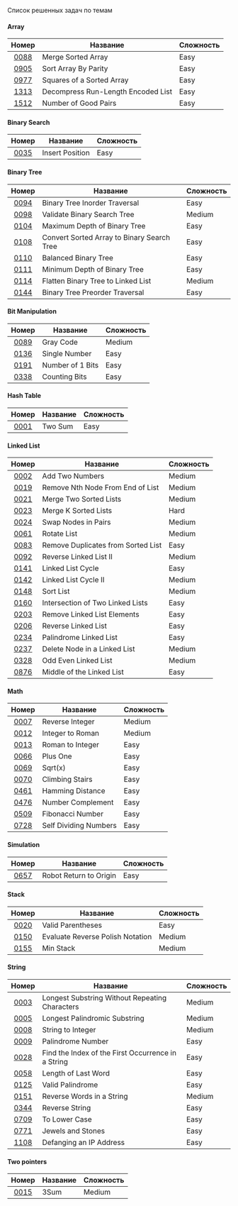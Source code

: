 
Список решенных задач по темам

#### Array
|                                  Номер                                   | Название                           | Сложность |
|:------------------------------------------------------------------------:|------------------------------------|-----------|
|         [0088](https://leetcode.com/problems/merge-sorted-array)         | Merge Sorted Array                 | Easy      |
|        [0905](https://leetcode.com/problems/sort-array-by-parity)        | Sort Array By Parity               | Easy      |
|     [0977](https://leetcode.com/problems/squares-of-a-sorted-array)      | Squares of a Sorted Array          | Easy      |
| [1313](https://leetcode.com/problems/decompress-run-length-encoded-list) | Decompress Run-Length Encoded List | Easy      |
|        [1512](https://leetcode.com/problems/number-of-good-pairs)        | Number of Good Pairs               | Easy      |


#### Binary Search
|                               Номер                                | Название        | Сложность |
|:------------------------------------------------------------------:|-----------------|-----------|
|    [0035](https://leetcode.com/problems/search-insert-position)    | Insert Position | Easy      |


#### Binary Tree
|                                      Номер                                       | Название                                   | Сложность |
|:--------------------------------------------------------------------------------:|--------------------------------------------|-----------|
|       [0094](https://leetcode.com/problems/binary-tree-inorder-traversal)        | Binary Tree Inorder Traversal              | Easy      |
|        [0098](https://leetcode.com/problems/validate-binary-search-tree)         | Validate Binary Search Tree                | Medium    |
|        [0104](https://leetcode.com/problems/maximum-depth-of-binary-tree)        | Maximum Depth of Binary Tree               | Easy      |
| [0108](https://leetcode.com/problems/convert-sorted-array-to-binary-search-tree) | Convert Sorted Array to Binary Search Tree | Easy      |
|            [0110](https://leetcode.com/problems/balanced-binary-tree)            | Balanced Binary Tree                       | Easy      |
|        [0111](https://leetcode.com/problems/minimum-depth-of-binary-tree)        | Minimum Depth of Binary Tree               | Easy      |
|     [0114](https://leetcode.com/problems/flatten-binary-tree-to-linked-list)     | Flatten Binary Tree to Linked List         | Medium    |
|       [0144](https://leetcode.com/problems/binary-tree-preorder-traversal)       | Binary Tree Preorder Traversal             | Easy      |


#### Bit Manipulation
|                         Номер                          | Название         | Сложность |
|:------------------------------------------------------:|------------------|-----------|
|    [0089](https://leetcode.com/problems/gray-code)     | Gray Code        | Medium    |
|  [0136](https://leetcode.com/problems/single-number)   | Single Number    | Easy      |
| [0191](https://leetcode.com/problems/number-of-1-bits) | Number of 1 Bits | Easy      |
|  [0338](https://leetcode.com/problems/counting-bits)   | Counting Bits    | Easy      |


#### Hash Table
|                     Номер                     | Название | Сложность |
|:---------------------------------------------:|----------|-----------|
| [0001](https://leetcode.com/problems/two-sum) | Two Sum  | Easy      |


#### Linked List
|                                  Номер                                   | Название                           | Сложность |
|:------------------------------------------------------------------------:|------------------------------------|-----------|
|          [0002](https://leetcode.com/problems/add-two-numbers)           | Add Two Numbers                    | Medium    |
|  [0019](https://leetcode.com/problems/remove-nth-node-from-end-of-list)  | Remove Nth Node From End of List   | Medium    |
|          [0021](https://leetcode.com/problems/add-two-numbers)           | Merge Two Sorted Lists             | Medium    |
|        [0023](https://leetcode.com/problems/merge-k-sorted-lists)        | Merge K Sorted Lists               | Hard      |
|        [0024](https://leetcode.com/problems/swap-nodes-in-pairs)         | Swap Nodes in Pairs                | Medium    |
|            [0061](https://leetcode.com/problems/rotate-list)             | Rotate List                        | Medium    |
| [0083](https://leetcode.com/problems/remove-duplicates-from-sorted-list) | Remove Duplicates from Sorted List | Easy      |
|       [0092](https://leetcode.com/problems/reverse-linked-list-ii)       | Reverse Linked List II             | Medium    |
|         [0141](https://leetcode.com/problems/linked-list-cycle)          | Linked List Cycle                  | Easy      |
|        [0142](https://leetcode.com/problems/linked-list-cycle-ii)        | Linked List Cycle II               | Medium    |
|             [0148](https://leetcode.com/problems/sort-list)              | Sort List                          | Medium    |
|  [0160](https://leetcode.com/problems/intersection-of-two-linked-lists)  | Intersection of Two Linked Lists   | Easy      |
|    [0203](https://leetcode.com/problems/remove-linked-list-elements)     | Remove Linked List Elements        | Easy      |
|        [0206](https://leetcode.com/problems/reverse-linked-list)         | Reverse Linked List                | Easy      |
|       [0234](https://leetcode.com/problems/palindrome-linked-list)       | Palindrome Linked List             | Easy      |
|    [0237](https://leetcode.com/problems/delete-node-in-a-linked-list)    | Delete Node in a Linked List       | Medium    |
|        [0328](https://leetcode.com/problems/odd-even-linked-list)        | Odd Even Linked List               | Medium    |
|     [0876](https://leetcode.com/problems/middle-of-the-linked-list)      | Middle of the Linked List          | Easy      |


#### Math
|                            Номер                            | Название              | Сложность |
|:-----------------------------------------------------------:|-----------------------|-----------|
|    [0007](https://leetcode.com/problems/reverse-integer)    | Reverse Integer       | Medium    |
|   [0012](https://leetcode.com/problems/integer-to-roman)    | Integer to Roman      | Medium    |
|   [0013](https://leetcode.com/problems/roman-to-integer)    | Roman to Integer      | Easy      |
|       [0066](https://leetcode.com/problems/plus-one)        | Plus One              | Easy      |
|         [0069](https://leetcode.com/problems/sqrtx)         | Sqrt(x)               | Easy      |
|    [0070](https://leetcode.com/problems/climbing-stairs)    | Climbing Stairs       | Easy      |
|   [0461](https://leetcode.com/problems/hamming-distance)    | Hamming Distance      | Easy      |
|   [0476](https://leetcode.com/problems/number-complement)   | Number Complement     | Easy      |
|   [0509](https://leetcode.com/problems/fibonacci-number)    | Fibonacci Number      | Easy      |
| [0728](https://leetcode.com/problems/self-dividing-numbers) | Self Dividing Numbers | Easy      |


#### Simulation
|                            Номер                             | Название               | Сложность |
|:------------------------------------------------------------:|------------------------|-----------|
| [0657](https://leetcode.com/problems/robot-return-to-origin) | Robot Return to Origin | Easy      |


#### Stack
|                                 Номер                                  | Название                         | Сложность |
|:----------------------------------------------------------------------:|----------------------------------|-----------|
|        [0020](https://leetcode.com/problems/valid-parentheses)         | Valid Parentheses                | Easy      |
| [0150](https://leetcode.com/problems/evaluate-reverse-polish-notation) | Evaluate Reverse Polish Notation | Medium    |
|            [0155](https://leetcode.com/problems/min-stack)             | Min Stack                        | Medium    |


#### String

|                                          Номер                                           | Название                                           | Сложность |
|:----------------------------------------------------------------------------------------:|----------------------------------------------------|-----------|
|   [0003](https://leetcode.com/problems/longest-substring-without-repeating-characters)   | Longest Substring Without Repeating Characters     | Medium    |
|           [0005](https://leetcode.com/problems/longest-palindromic-substring)            | Longest Palindromic Substring                      | Medium    |
|               [0008](https://leetcode.com/problems/string-to-integer-atoi)               | String to Integer                                  | Medium    |
|                 [0009](https://leetcode.com/problems/palindrome-number)                  | Palindrome Number                                  | Easy      |
| [0028](https://leetcode.com/problems/find-the-index-of-the-first-occurrence-in-a-string) | Find the Index of the First Occurrence in a String | Easy      |
|                [0058](https://leetcode.com/problems/length-of-last-word)                 | Length of Last Word                                | Easy      |
|                  [0125](https://leetcode.com/problems/valid-palindrome)                  | Valid Palindrome                                   | Easy      |
|             [0151](https://leetcode.com/problems/reverse-words-in-a-string)              | Reverse Words in a String                          | Medium    |
|                   [0344](https://leetcode.com/problems/reverse-string)                   | Reverse String                                     | Easy      |
|                   [0709](https://leetcode.com/problems/to-lower-case)                    | To Lower Case                                      | Easy      |
|                 [0771](https://leetcode.com/problems/jewels-and-stones)                  | Jewels and Stones                                  | Easy      |
|              [1108](https://leetcode.com/problems/defanging-an-ip-address)               | Defanging an IP Address                            | Easy      |


#### Two pointers

|                   Номер                    | Название | Сложность |
|:------------------------------------------:|----------|-----------|
| [0015](https://leetcode.com/problems/3sum) | 3Sum     | Medium    |
